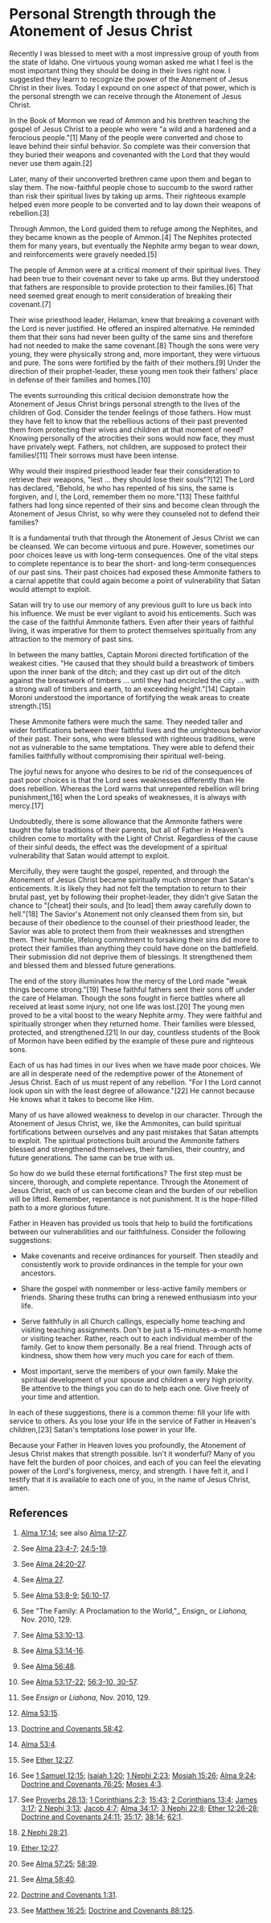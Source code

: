 # Personal Strength through the Atonement of Jesus Christ

Recently I was blessed to meet with a most impressive group of youth from the
state of Idaho. One virtuous young woman asked me what I feel is the most
important thing they should be doing in their lives right now. I suggested
they learn to recognize the power of the Atonement of Jesus Christ in their
lives. Today I expound on one aspect of that power, which is the personal
strength we can receive through the Atonement of Jesus Christ.

In the Book of Mormon we read of Ammon and his brethren teaching the gospel of
Jesus Christ to a people who were "a wild and a hardened and a ferocious
people."[1] Many of the people were converted and chose to leave behind their
sinful behavior. So complete was their conversion that they buried their
weapons and covenanted with the Lord that they would never use them again.[2]

Later, many of their unconverted brethren came upon them and began to slay
them. The now-faithful people chose to succumb to the sword rather than risk
their spiritual lives by taking up arms. Their righteous example helped even
more people to be converted and to lay down their weapons of rebellion.[3]

Through Ammon, the Lord guided them to refuge among the Nephites, and they
became known as the people of Ammon.[4] The Nephites protected them for many
years, but eventually the Nephite army began to wear down, and reinforcements
were gravely needed.[5]

The people of Ammon were at a critical moment of their spiritual lives. They
had been true to their covenant never to take up arms. But they understood
that fathers are responsible to provide protection to their families.[6] That
need seemed great enough to merit consideration of breaking their covenant.[7]

Their wise priesthood leader, Helaman, knew that breaking a covenant with the
Lord is never justified. He offered an inspired alternative. He reminded them
that their sons had never been guilty of the same sins and therefore had not
needed to make the same covenant.[8] Though the sons were very young, they
were physically strong and, more important, they were virtuous and pure. The
sons were fortified by the faith of their mothers.[9] Under the direction of
their prophet-leader, these young men took their fathers' place in defense of
their families and homes.[10]

The events surrounding this critical decision demonstrate how the Atonement of
Jesus Christ brings personal strength to the lives of the children of God.
Consider the tender feelings of those fathers. How must they have felt to know
that the rebellious actions of their past prevented them from protecting their
wives and children at that moment of need? Knowing personally of the
atrocities their sons would now face, they must have privately wept. Fathers,
not children, are supposed to protect their families![11] Their sorrows must
have been intense.

Why would their inspired priesthood leader fear their consideration to
retrieve their weapons, "lest ... they should lose their souls"?[12] The Lord
has declared, "Behold, he who has repented of his sins, the same is forgiven,
and I, the Lord, remember them no more."[13] These faithful fathers had long
since repented of their sins and become clean through the Atonement of Jesus
Christ, so why were they counseled not to defend their families?

It is a fundamental truth that through the Atonement of Jesus Christ we can be
cleansed. We can become virtuous and pure. However, sometimes our poor choices
leave us with long-term consequences. One of the vital steps to complete
repentance is to bear the short- and long-term consequences of our past sins.
Their past choices had exposed these Ammonite fathers to a carnal appetite
that could again become a point of vulnerability that Satan would attempt to
exploit.

Satan will try to use our memory of any previous guilt to lure us back into
his influence. We must be ever vigilant to avoid his enticements. Such was the
case of the faithful Ammonite fathers. Even after their years of faithful
living, it was imperative for them to protect themselves spiritually from any
attraction to the memory of past sins.

In between the many battles, Captain Moroni directed fortification of the
weakest cities. "He caused that they should build a breastwork of timbers upon
the inner bank of the ditch; and they cast up dirt out of the ditch against
the breastwork of timbers ... until they had encircled the city ... with a strong
wall of timbers and earth, to an exceeding height."[14] Captain Moroni
understood the importance of fortifying the weak areas to create strength.[15]

These Ammonite fathers were much the same. They needed taller and wider
fortifications between their faithful lives and the unrighteous behavior of
their past. Their sons, who were blessed with righteous traditions, were not
as vulnerable to the same temptations. They were able to defend their families
faithfully without compromising their spiritual well-being.

The joyful news for anyone who desires to be rid of the consequences of past
poor choices is that the Lord sees weaknesses differently than He does
rebellion. Whereas the Lord warns that unrepented rebellion will bring
punishment,[16] when the Lord speaks of weaknesses, it is always with
mercy.[17]

Undoubtedly, there is some allowance that the Ammonite fathers were taught the
false traditions of their parents, but all of Father in Heaven's children come
to mortality with the Light of Christ. Regardless of the cause of their sinful
deeds, the effect was the development of a spiritual vulnerability that Satan
would attempt to exploit.

Mercifully, they were taught the gospel, repented, and through the Atonement
of Jesus Christ became spiritually much stronger than Satan's enticements. It
is likely they had not felt the temptation to return to their brutal past, yet
by following their prophet-leader, they didn't give Satan the chance to
"[cheat] their souls, and [to lead] them away carefully down to hell."[18] The
Savior's Atonement not only cleansed them from sin, but because of their
obedience to the counsel of their priesthood leader, the Savior was able to
protect them from their weaknesses and strengthen them. Their humble, lifelong
commitment to forsaking their sins did more to protect their families than
anything they could have done on the battlefield. Their submission did not
deprive them of blessings. It strengthened them and blessed them and blessed
future generations.

The end of the story illuminates how the mercy of the Lord made "weak things
become strong."[19] These faithful fathers sent their sons off under the care
of Helaman. Though the sons fought in fierce battles where all received at
least some injury, not one life was lost.[20] The young men proved to be a
vital boost to the weary Nephite army. They were faithful and spiritually
stronger when they returned home. Their families were blessed, protected, and
strengthened.[21] In our day, countless students of the Book of Mormon have
been edified by the example of these pure and righteous sons.

Each of us has had times in our lives when we have made poor choices. We are
all in desperate need of the redemptive power of the Atonement of Jesus
Christ. Each of us must repent of any rebellion. "For I the Lord cannot look
upon sin with the least degree of allowance."[22] He cannot because He knows
what it takes to become like Him.

Many of us have allowed weakness to develop in our character. Through the
Atonement of Jesus Christ, we, like the Ammonites, can build spiritual
fortifications between ourselves and any past mistakes that Satan attempts to
exploit. The spiritual protections built around the Ammonite fathers blessed
and strengthened themselves, their families, their country, and future
generations. The same can be true with us.

So how do we build these eternal fortifications? The first step must be
sincere, thorough, and complete repentance. Through the Atonement of Jesus
Christ, each of us can become clean and the burden of our rebellion will be
lifted. Remember, repentance is not punishment. It is the hope-filled path to
a more glorious future.

Father in Heaven has provided us tools that help to build the fortifications
between our vulnerabilities and our faithfulness. Consider the following
suggestions:

  * Make covenants and receive ordinances for yourself. Then steadily and consistently work to provide ordinances in the temple for your own ancestors.

  * Share the gospel with nonmember or less-active family members or friends. Sharing these truths can bring a renewed enthusiasm into your life.

  * Serve faithfully in all Church callings, especially home teaching and visiting teaching assignments. Don't be just a 15-minutes-a-month home or visiting teacher. Rather, reach out to each individual member of the family. Get to know them personally. Be a real friend. Through acts of kindness, show them how very much you care for each of them.

  * Most important, serve the members of your own family. Make the spiritual development of your spouse and children a very high priority. Be attentive to the things you can do to help each one. Give freely of your time and attention.

In each of these suggestions, there is a common theme: fill your life with
service to others. As you lose your life in the service of Father in Heaven's
children,[23] Satan's temptations lose power in your life.

Because your Father in Heaven loves you profoundly, the Atonement of Jesus
Christ makes that strength possible. Isn't it wonderful? Many of you have felt
the burden of poor choices, and each of you can feel the elevating power of
the Lord's forgiveness, mercy, and strength. I have felt it, and I testify
that it is available to each one of you, in the name of Jesus Christ, amen.

## References

  1.  [Alma 17:14](https://www.lds.org/scriptures/bofm/alma/17.14?lang=eng#13); see also [Alma 17-27](https://www.lds.org/scriptures/bofm/alma/17?lang=eng&span=17-27).

  2.  See [Alma 23:4-7](https://www.lds.org/scriptures/bofm/alma/23.4-7?lang=eng#3); [24:5-19](https://www.lds.org/scriptures/bofm/alma/24.5-19?lang=eng#4).

  3.  See [Alma 24:20-27](https://www.lds.org/scriptures/bofm/alma/24.20-27?lang=eng#19).

  4.  See [Alma 27](https://www.lds.org/scriptures/bofm/alma/27?lang=eng).

  5.  See [Alma 53:8-9](https://www.lds.org/scriptures/bofm/alma/53.8-9?lang=eng#7); [56:10-17](https://www.lds.org/scriptures/bofm/alma/56.10-17?lang=eng#9).

  6.  See "The Family: A Proclamation to the World,"_ Ensign_ or _Liahona,_ Nov. 2010, 129.

  7.  See [Alma 53:10-13](https://www.lds.org/scriptures/bofm/alma/53.10-13?lang=eng#9).

  8.  See [Alma 53:14-16](https://www.lds.org/scriptures/bofm/alma/53.14-16?lang=eng#13).

  9.  See [Alma 56:48](https://www.lds.org/scriptures/bofm/alma/56.48?lang=eng#47).

  10.  See [Alma 53:17-22](https://www.lds.org/scriptures/bofm/alma/53.17-22?lang=eng#16); [56:3-10, 30-57](https://www.lds.org/scriptures/bofm/alma/56.3-10%2C30-57?lang=eng#2).

  11.  See _Ensign_ or _Liahona,_ Nov. 2010, 129.

  12.  [Alma 53:15](https://www.lds.org/scriptures/bofm/alma/53.15?lang=eng#14).

  13.  [Doctrine and Covenants 58:42](https://www.lds.org/scriptures/dc-testament/dc/58.42?lang=eng#41).

  14.  [Alma 53:4](https://www.lds.org/scriptures/bofm/alma/53.4?lang=eng#3).

  15.  See [Ether 12:27](https://www.lds.org/scriptures/bofm/ether/12.27?lang=eng#26).

  16.  See [1 Samuel 12:15](https://www.lds.org/scriptures/ot/1-sam/12.15?lang=eng#14); [Isaiah 1:20](https://www.lds.org/scriptures/ot/isa/1.20?lang=eng#19); [1 Nephi 2:23](https://www.lds.org/scriptures/bofm/1-ne/2.23?lang=eng#22); [Mosiah 15:26](https://www.lds.org/scriptures/bofm/mosiah/15.26?lang=eng#25); [Alma 9:24](https://www.lds.org/scriptures/bofm/alma/9.24?lang=eng#23); [Doctrine and Covenants 76:25](https://www.lds.org/scriptures/dc-testament/dc/76.25?lang=eng#24); [Moses 4:3](https://www.lds.org/scriptures/pgp/moses/4.3?lang=eng#2).

  17.  See [Proverbs 28:13](https://www.lds.org/scriptures/ot/prov/28.13?lang=eng#12); [1 Corinthians 2:3](https://www.lds.org/scriptures/nt/1-cor/2.3?lang=eng#2); [15:43](https://www.lds.org/scriptures/nt/1-cor/15.43?lang=eng#42); [2 Corinthians 13:4](https://www.lds.org/scriptures/nt/2-cor/13.4?lang=eng#3); [James 3:17](https://www.lds.org/scriptures/nt/james/3.17?lang=eng#16); [2 Nephi 3:13](https://www.lds.org/scriptures/bofm/2-ne/3.13?lang=eng#12); [Jacob 4:7](https://www.lds.org/scriptures/bofm/jacob/4.7?lang=eng#6); [Alma 34:17](https://www.lds.org/scriptures/bofm/alma/34.17?lang=eng#16); [3 Nephi 22:8](https://www.lds.org/scriptures/bofm/3-ne/22.8?lang=eng#7); [Ether 12:26-28](https://www.lds.org/scriptures/bofm/ether/12.26-28?lang=eng#25); [Doctrine and Covenants 24:11](https://www.lds.org/scriptures/dc-testament/dc/24.11?lang=eng#10); [35:17](https://www.lds.org/scriptures/dc-testament/dc/35.17?lang=eng#16); [38:14](https://www.lds.org/scriptures/dc-testament/dc/38.14?lang=eng#13); [62:1](https://www.lds.org/scriptures/dc-testament/dc/62.1?lang=eng#0).

  18.  [2 Nephi 28:21](https://www.lds.org/scriptures/bofm/2-ne/28.21?lang=eng#20).

  19.  [Ether 12:27](https://www.lds.org/scriptures/bofm/ether/12.27?lang=eng#26).

  20.  See [Alma 57:25](https://www.lds.org/scriptures/bofm/alma/57.25?lang=eng#24); [58:39](https://www.lds.org/scriptures/bofm/alma/58.39?lang=eng#38).

  21.  See [Alma 58:40](https://www.lds.org/scriptures/bofm/alma/58.40?lang=eng#39).

  22.  [Doctrine and Covenants 1:31](https://www.lds.org/scriptures/dc-testament/dc/1.31?lang=eng#30).

  23.  See [Matthew 16:25](https://www.lds.org/scriptures/nt/matt/16.25?lang=eng#24); [Doctrine and Covenants 88:125](https://www.lds.org/scriptures/dc-testament/dc/88.125?lang=eng#124).

